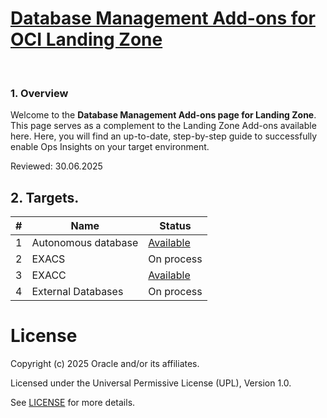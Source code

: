 # **[Database Management Add-ons for OCI Landing Zone](#)**

&nbsp; 

### 1. Overview

Welcome to the **Database Management Add-ons page for Landing Zone**. 
This page serves as a complement to the Landing Zone Add-ons available here.
Here, you will find an up-to-date, step-by-step guide to successfully enable Ops Insights on your target environment.

Reviewed: 30.06.2025

## 2. Targets.

| # |  Name | Status |
|:--:|---|---|
| 1 | Autonomous database| [Available](./files/steps_to_enable_DBM_ADB.md) |
| 2 |  EXACS | On process| | 
| 3 | EXACC |  [Available](./files/steps_to_enable_DBM_ExaCC.md) |
| 4 |  External Databases | On process | 



# License

Copyright (c) 2025 Oracle and/or its affiliates.

Licensed under the Universal Permissive License (UPL), Version 1.0.

See [LICENSE](/LICENSE.txt) for more details.

